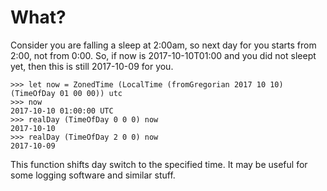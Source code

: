 # What?

Consider you are falling a sleep at 2:00am, so next day for you starts
from 2:00, not from 0:00. So, if now is 2017-10-10T01:00 and you did
not sleept yet, then this is still 2017-10-09 for you.

```
>>> let now = ZonedTime (LocalTime (fromGregorian 2017 10 10) (TimeOfDay 01 00 00)) utc
>>> now
2017-10-10 01:00:00 UTC
>>> realDay (TimeOfDay 0 0 0) now
2017-10-10
>>> realDay (TimeOfDay 2 0 0) now
2017-10-09

```

This function shifts day switch to the specified time. It may be
useful for some logging software and similar stuff.

